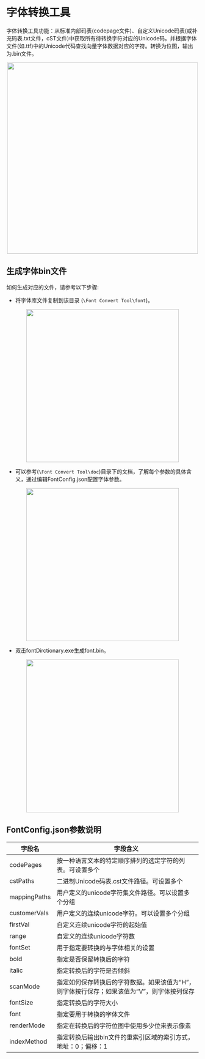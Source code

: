 # 字体转换工具

字体转换工具功能：从标准内部码表(codepage文件)、自定义Unicode码表(或补充码表.txt文件，cST文件)中获取所有待转换字符对应的Unicode码。并根据字体文件(如.ttf)中的Unicode代码查找向量字体数据对应的字符。转换为位图，输出为.bin文件。

<div style="text-align: center"><img width= "500" src="https://foruda.gitee.com/images/1721186859304603819/25785a2f_13408154.png" ></div>

## 生成字体bin文件
如何生成对应的文件，请参考以下步骤:
* 将字体库文件复制到该目录 (`\Font Convert Tool\font`)。

<div style="text-align: center"><img width= "400" src="https://foruda.gitee.com/images/1718779202121064741/2e5506f6_13408154.png" ></div>

* 可以参考(`\Font Convert Tool\doc`)目录下的文档，了解每个参数的具体含义，通过编辑FontConfig.json配置字体参数。

<div style="text-align: center"><img width= "400" src="https://foruda.gitee.com/images/1718779327750693194/d2cd240c_13408154.png" ></div>

* 双击fontDirctionary.exe生成font.bin。

<div style="text-align: center"><img width= "400" src="https://foruda.gitee.com/images/1718779549743952722/46c77609_13408154.png" ></div>

## FontConfig.json参数说明

| 字段名 | 字段含义|
| ----- | ---- |
| codePages | 按一种语言文本的特定顺序排列的选定字符的列表。可设置多个|
| cstPaths | 二进制Unicode码表.cst文件路径。可设置多个|
| mappingPaths|用户定义的unicode字符集文件路径。可以设置多个分组|
|customerVals|用户定义的连续unicode字符。可以设置多个分组|
|firstVal|自定义连续unicode字符的起始值|
|range|自定义的连续unicode字符数|
|fontSet|用于指定要转换的与字体相关的设置|
|bold|指定是否保留转换后的字符|
|italic|指定转换后的字符是否倾斜|
|scanMode|指定如何保存转换后的字符数据。如果该值为“H”，则字体按行保存；如果该值为“V”，则字体按列保存|
|fontSize|指定转换后的字符大小|
|font|指定要用于转换的字体文件|
|renderMode|指定在转换后的字符位图中使用多少位来表示像素|
|indexMethod|指定转换后输出bin文件的重索引区域的索引方式，地址：0；偏移：1|




   


   
    

   































